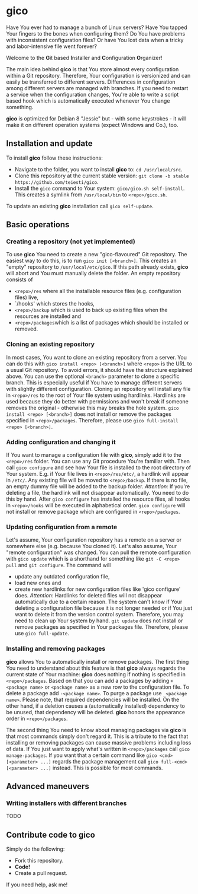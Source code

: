# gico
Have You ever had to manage a bunch of Linux servers? Have You tapped Your fingers to the bones when configuring them? Do You have problems with inconsistent configuration files? Or have You lost data when a tricky and labor-intensive file went forever?

Welcome to the **G**it based **I**nstaller and **C**onfiguration **O**rganizer!

The main idea behind **gico** is that You store almost every configuration within a Git repository. Therefore, Your configuration is versionized and can easily be transferred to different servers. Differences in configuration among different servers are managed with branches. If you need to restart a service when the configuration changes, You're able to write a script based hook which is automatically executed whenever You change something.

**gico** is optimized for Debian 8 "Jessie" but - with some keystrokes - it will make it on different operation systems (expect Windows and Co.), too.

## Installation and update
To install **gico** follow these instructions:
  * Navigate to the folder, you want to install **gico** to: `cd /usr/local/src`.
  * Clone this repository at the current stable version: `git clone -b stable https://github.com/teiesti/gico`.
  * Install the `gico` command to Your system: `gico/gico.sh self-install`. This creates a symlink from `/usr/local/bin` to `<repo>/gico.sh`.
  
To update an existing **gico** installation call `gico self-update`.

## Basic operations

### Creating a repository (not yet implemented)
To use **gico** You need to create a new "gico-flavoured" Git repository. The easiest way to do this, is to run `gico init [<branch>]`. This creates an "empty" repository to `/usr/local/etc/gico`. If this path already exists, **gico** will abort and You must manually delete the folder. An empty repository consists of
  - `<repo>/res` where all the installable resource files (e.g. configuration files) live,
  - `<repo>/hooks' which stores the hooks,
  - `<repo>/backup` which is used to back up existing files when the resources are installed and 
  - `<repo>/packages`which is a list of packages which should be installed or removed.

### Cloning an existing repository
In most cases, You want to clone an existing repository from a server. You can do this with `gico install <repo> [<branch>]` where `<repo>` is the URL to a usual Git repository. To avoid errors, it should have the structure explained above. You can use the optional `<branch>` parameter to clone a specific branch. This is especially useful if You have to manage different servers with slightly different configuration. Cloning an repository will install any file in `<repo>/res` to the root of Your file system using hardlinks. Hardlinks are used because they do better with permissions and won't break if someone removes the original - otherwise this may breaks the hole system. `gico install <repo> [<branch>]` does not install or remove the packages specified in `<repo>/packages`. Therefore, please use `gico full-install <repo> [<branch>]`.

### Adding configuration and changing it
If You want to manage a configuration file with **gico**, simply add it to the `<repo>/res` folder. You can use any Git procedure You're familiar with. Then call `gico configure` and see how Your file is installed to the root directory of Your system. E.g. if Your file lives in `<repo>/res/etc/`, a hardlink will appear in `/etc/`. Any existing file will be moved to `<repo>/backup`. If there is no file, an empty dummy file will be added to the backup folder. *Attention:* If you're deleting a file, the hardlink will not disappear automatically. You need to do this by hand. After `gico configure` has installed the resource files, all hooks in `<repo>/hooks` will be executed in alphabetical order. `gico configure` will not install or remove package which are configured in `<repo>/packages`. 

### Updating configuration from a remote
Let's assume, Your configuration repository has a remote on a server or somewhere else (e.g. because You cloned it). Let's also assume, Your "remote configuration" was changed. You can pull the remote configuration with `gico update` which is a shorthand for something like `git -C <repo> pull` and `git configure`. The command will
  - update any outdated configuration file,
  - load new ones and
  - create new hardlinks for new configuration files like 'gico configure' does.
*Attention*:  Hardlinks for deleted files will not disappear automatically due to a certain reason. The system can't know if Your deleting a configuration file because it is not longer needed or if You just want to delete it from the version control system. Therefore, you may need to clean up Your system by hand.
`git update` does not install or remove packages as specified in Your packages file. Therefore, please use `gico full-update`.

### Installing and removing packages
**gico** allows You to automatically install or remove packages. The first thing You need to understand about this feature is that **gico** always regards the current state of Your machine: **gico** does nothing if nothing is specified in `<repo>/packages`. Based on that you can add a packages by adding `+<package name>` or `<package name>` as a new row to the configuration file. To delete a package add `-<package name>`. To purge a package use `_<package name>`. Please note, that required dependencies will be installed. On the other hand, if a deletion causes a (automatically installed) dependency to be unused, that dependency will be deleted. **gico** honors the appearance order in `<repo>/packages`.

The second thing You need to know about managing packages via **gico** is that most commands simply don't regard it. This is a tribute to the fact that installing or removing packages can cause massive problems including loss of data. If You just want to apply what's written in `<repo>/packages` call `gico manage-packages`. If you want that a certain command like `gico <cmd> [<parameter> ...]` regards the package management call `gico full-<cmd> [<parameter> ...]` instead. This is possible for most commands.

## Advanced maneuvers

### Writing installers with different branches
TODO

## Contribute code to **gico**
Simply do the following:
  * Fork this repository.
  * **Code!**
  * Create a pull request.
  
If you need help, ask me!
